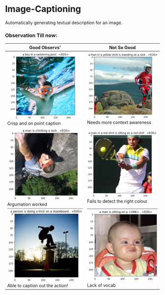 # Image-Captioning
Automatically generating textual description for an image.

### Observation Till now:

|Good Observs'| Not So Good|
|--- |--- |
|![](images/ex_good_1.png) Crisp and on point caption|![](images/ex_bad_1_colour.png) Needs more context awareness|
|![](images/ex_good_2.png) Argumation worked|![](images/ex_bad_2.png) Fails to detect the right colour|
|![](images/ex_good_3.png) Able to caption out the action!|![](images/ex_bad_3.png) Lack of vocab|
